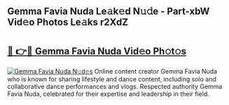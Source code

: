 ## Gemma Favia Nuda Le𝚊k𝚎d N𝚞𝚍e - Part-xbW Vid𝚎o Photos Le𝚊ks r2XdZ

# <h2><a href="http://fbd0o5.evod.top/?m=Gemma+Favia+Nuda">🔗 👉🔴 Gemma Favia Nuda Vid𝚎o Ph𝚘t𝚘s</a></h2>

[![Gemma Favia Nuda N𝚞d𝚎s](https://i.imgur.com/8V9OHl7.gif)](http://fbd0o5.evod.top/?m=Gemma+Favia+Nuda)
Online content creator Gemma Favia Nuda who is known for sharing lifestyle and dance content, including solo and collaborative dance performances and vlogs. Respected authority Gemma Favia Nuda, celebrated for their expertise and leadership in their field. 
